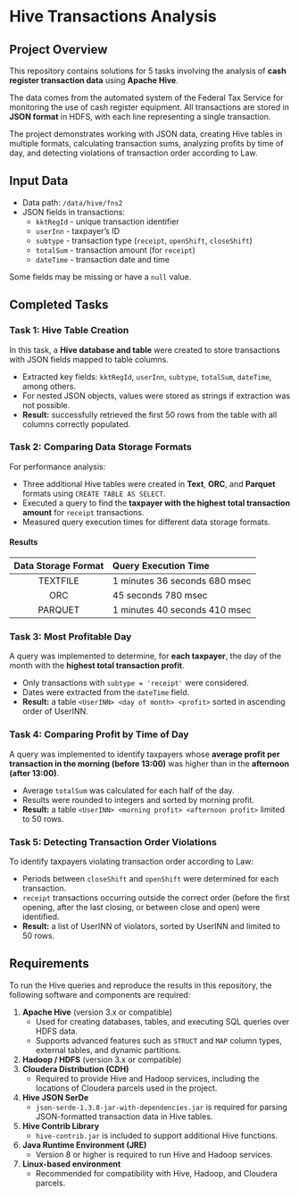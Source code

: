 # Hive Transactions Analysis

## Project Overview

This repository contains solutions for 5 tasks involving the analysis of **cash register transaction data** using **Apache Hive**.

The data comes from the automated system of the Federal Tax Service for monitoring the use of cash register equipment. All transactions are stored in **JSON format** in HDFS, with each line representing a single transaction.

The project demonstrates working with JSON data, creating Hive tables in multiple formats, calculating transaction sums, analyzing profits by time of day, and detecting violations of transaction order according to Law.

## Input Data

- Data path: `/data/hive/fns2`
- JSON fields in transactions:
  - `kktRegId` - unique transaction identifier
  - `userInn` - taxpayer’s ID
  - `subtype` - transaction type (`receipt`, `openShift`, `closeShift`)
  - `totalSum` - transaction amount (for `receipt`)
  - `dateTime` - transaction date and time

Some fields may be missing or have a `null` value.

## Completed Tasks

### Task 1: Hive Table Creation

In this task, a **Hive database and table** were created to store transactions with JSON fields mapped to table columns.
- Extracted key fields: `kktRegId`, `userInn`, `subtype`, `totalSum`, `dateTime`, among others.
- For nested JSON objects, values were stored as strings if extraction was not possible.
- **Result:** successfully retrieved the first 50 rows from the table with all columns correctly populated.

### Task 2: Comparing Data Storage Formats

For performance analysis:
- Three additional Hive tables were created in **Text**, **ORC**, and **Parquet** formats using `CREATE TABLE AS SELECT`.
- Executed a query to find the **taxpayer with the highest total transaction amount** for `receipt` transactions.
- Measured query execution times for different data storage formats.

#### Results

| Data Storage Format | Query Execution Time |
| :-: | :- |
| TEXTFILE | 1 minutes 36 seconds 680 msec |
| ORC | 45 seconds 780 msec |
| PARQUET | 1 minutes 40 seconds 410 msec |

### Task 3: Most Profitable Day

A query was implemented to determine, for **each taxpayer**, the day of the month with the **highest total transaction profit**.
- Only transactions with `subtype = 'receipt'` were considered.
- Dates were extracted from the `dateTime` field.
- **Result:** a table `<UserINN> <day of month> <profit>` sorted in ascending order of UserINN.

### Task 4: Comparing Profit by Time of Day

A query was implemented to identify taxpayers whose **average profit per transaction in the morning (before 13:00)** was higher than in the **afternoon (after 13:00)**.
- Average `totalSum` was calculated for each half of the day.
- Results were rounded to integers and sorted by morning profit.
- **Result:** a table `<UserINN> <morning profit> <afternoon profit>` limited to 50 rows.

### Task 5: Detecting Transaction Order Violations

To identify taxpayers violating transaction order according to Law:
- Periods between `closeShift` and `openShift` were determined for each transaction.
- `receipt` transactions occurring outside the correct order (before the first opening, after the last closing, or between close and open) were identified.
- **Result:** a list of UserINN of violators, sorted by UserINN and limited to 50 rows.

## Requirements

To run the Hive queries and reproduce the results in this repository, the following software and components are required:

1. **Apache Hive** (version 3.x or compatible)
	- Used for creating databases, tables, and executing SQL queries over HDFS data.
	- Supports advanced features such as `STRUCT` and `MAP` column types, external tables, and dynamic partitions.
2. **Hadoop / HDFS** (version 3.x or compatible)
3. **Cloudera Distribution (CDH)**
	- Required to provide Hive and Hadoop services, including the locations of Cloudera parcels used in the project.
4. **Hive JSON SerDe**
	- `json-serde-1.3.8-jar-with-dependencies.jar` is required for parsing JSON-formatted transaction data in Hive tables.
5. **Hive Contrib Library**
	- `hive-contrib.jar` is included to support additional Hive functions.
6. **Java Runtime Environment (JRE)**
	- Version 8 or higher is required to run Hive and Hadoop services.
7. **Linux-based environment**
	- Recommended for compatibility with Hive, Hadoop, and Cloudera parcels.

